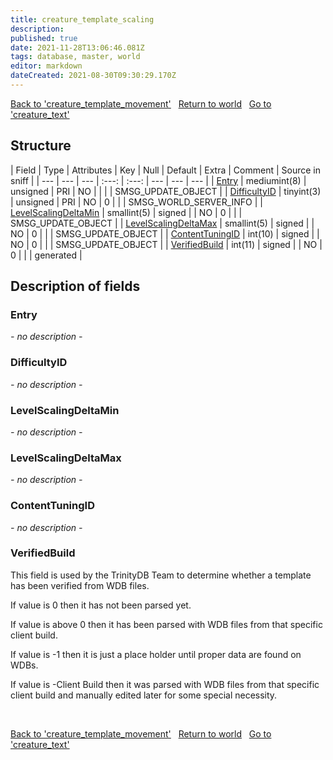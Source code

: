 ```yaml
---
title: creature_template_scaling
description: 
published: true
date: 2021-11-28T13:06:46.081Z
tags: database, master, world
editor: markdown
dateCreated: 2021-08-30T09:30:29.170Z
---
```


<a href="https://trinitycore.info/de/database/master/world/creature_template_movement" class="mt-5 v-btn v-btn--depressed v-btn--flat v-btn--outlined theme--light v-size--default darkblue--text text--lighten-3"><span class="v-btn__content"><i aria-hidden="true" class="v-icon notranslate v-icon--left mdi mdi-arrow-left theme--light"></i><span>Back to 'creature_template_movement'</span></span></a>&nbsp;&nbsp;&nbsp;<a href="https://trinitycore.info/de/database/master/world/home" class="mt-5 v-btn v-btn--depressed v-btn--flat v-btn--outlined theme--light v-size--default darkblue--text text--lighten-3"><span class="v-btn__content"><i aria-hidden="true" class="v-icon notranslate v-icon--left mdi mdi-home-outline theme--light"></i><span>Return to world</span></span></a>&nbsp;&nbsp;&nbsp;<a href="https://trinitycore.info/de/database/master/world/creature_text" class="mt-5 v-btn v-btn--depressed v-btn--flat v-btn--outlined theme--light v-size--default darkblue--text text--lighten-3"><span class="v-btn__content"><span>Go to 'creature_text'</span><i aria-hidden="true" class="v-icon notranslate v-icon--right mdi mdi-arrow-right theme--light"></i></span></a>

## Structure

| Field | Type | Attributes | Key | Null | Default | Extra | Comment | Source in sniff |
| --- | --- | --- | :---: | :---: | --- | --- | --- |
| [Entry](#entry) | mediumint(8) | unsigned | PRI | NO |  |  |  | SMSG_UPDATE_OBJECT |
| [DifficultyID](#difficultyid) | tinyint(3) | unsigned | PRI | NO | 0 |  |  | SMSG_WORLD_SERVER_INFO |
| [LevelScalingDeltaMin](#levelscalingdeltamin) | smallint(5) | signed |  | NO | 0 |  |  | SMSG_UPDATE_OBJECT |
| [LevelScalingDeltaMax](#levelscalingdeltamax) | smallint(5) | signed |  | NO | 0 |  |  | SMSG_UPDATE_OBJECT |
| [ContentTuningID](#contenttuningid) | int(10) | signed |  | NO | 0 |  |  | SMSG_UPDATE_OBJECT |
| [VerifiedBuild](#verifiedbuild) | int(11) | signed |  | NO | 0 |  |  | generated |
&nbsp;
## Description of fields

### Entry
*- no description -*
&nbsp;

### DifficultyID
*- no description -*
&nbsp;

### LevelScalingDeltaMin
*- no description -*
&nbsp;

### LevelScalingDeltaMax
*- no description -*
&nbsp;

### ContentTuningID
*- no description -*
&nbsp;

### VerifiedBuild
This field is used by the TrinityDB Team to determine whether a template has been verified from WDB files.

If value is 0 then it has not been parsed yet.

If value is above 0 then it has been parsed with WDB files from that specific client build.

If value is -1 then it is just a place holder until proper data are found on WDBs.

If value is -Client Build then it was parsed with WDB files from that specific client build and manually edited later for some special necessity.

&nbsp;

<a href="https://trinitycore.info/de/database/master/world/creature_template_movement" class="mt-5 v-btn v-btn--depressed v-btn--flat v-btn--outlined theme--light v-size--default darkblue--text text--lighten-3"><span class="v-btn__content"><i aria-hidden="true" class="v-icon notranslate v-icon--left mdi mdi-arrow-left theme--light"></i><span>Back to 'creature_template_movement'</span></span></a>&nbsp;&nbsp;&nbsp;<a href="https://trinitycore.info/de/database/master/world/home" class="mt-5 v-btn v-btn--depressed v-btn--flat v-btn--outlined theme--light v-size--default darkblue--text text--lighten-3"><span class="v-btn__content"><i aria-hidden="true" class="v-icon notranslate v-icon--left mdi mdi-home-outline theme--light"></i><span>Return to world</span></span></a>&nbsp;&nbsp;&nbsp;<a href="https://trinitycore.info/de/database/master/world/creature_text" class="mt-5 v-btn v-btn--depressed v-btn--flat v-btn--outlined theme--light v-size--default darkblue--text text--lighten-3"><span class="v-btn__content"><span>Go to 'creature_text'</span><i aria-hidden="true" class="v-icon notranslate v-icon--right mdi mdi-arrow-right theme--light"></i></span></a>

